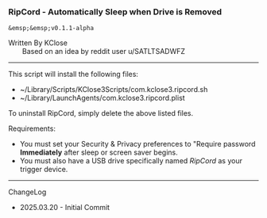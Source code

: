 ### RipCord - Automatically Sleep when Drive is Removed<br>
	&emsp;&emsp;v0.1.1-alpha

Written By KClose<br>
	&emsp;&emsp;Based on an idea by reddit user u/SATLTSADWFZ



---
This script will install the following files:
- ~/Library/Scripts/KClose3Scripts/com.kclose3.ripcord.sh
- ~/Library/LaunchAgents/com.kclose3.ripcord.plist

To uninstall RipCord, simply delete the above listed files.

Requirements:
- You must set your Security & Privacy preferences to "Require password **Immediately** after sleep or screen saver begins.
- You must also have a USB drive specifically named *RipCord* as your trigger device. 
---
ChangeLog
- 2025.03.20	-	Initial Commit
